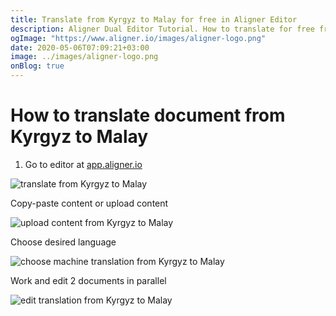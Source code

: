 ```yaml
---
title: Translate from Kyrgyz to Malay for free in Aligner Editor
description: Aligner Dual Editor Tutorial. How to translate for free from Kyrgyz to Malay. Aligner is multilingual document management platform. 
ogImage: "https://www.aligner.io/images/aligner-logo.png"
date: 2020-05-06T07:09:21+03:00
image: ../images/aligner-logo.png
onBlog: true
---
```


# How to translate document from Kyrgyz to Malay

1. Go to editor at [app.aligner.io](https://app.aligner.io "Aligner App web page")

![translate from Kyrgyz to Malay](../aligner-blank-editor.png "translate from Kyrgyz to Malay")

Copy-paste content or upload content

![upload content from Kyrgyz to Malay](../aligner-uploaded-document.png "upload content from Kyrgyz to Malay")

Choose desired language

![choose machine translation from Kyrgyz to Malay](../aligner-language-dropdown.png "choose machine translation from Kyrgyz to Malay")

Work and edit 2 documents in parallel

![edit translation from Kyrgyz to Malay](../aligner-double-sitded-editor.png "edit translation from Kyrgyz to Malay")

